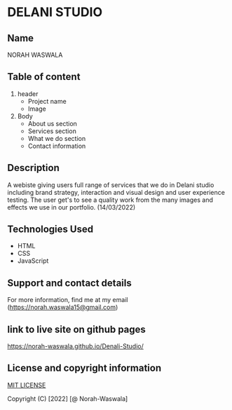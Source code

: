 # DELANI STUDIO

## Name
NORAH WASWALA

## Table of content
  1. header 
      * Project name
      * Image
  2. Body
      * About us section
      * Services section
      * What we do section
      * Contact information
## Description
A webiste giving users full range of services that we do in Delani studio including brand strategy, interaction and visual design and user experience testing. The user get's to see a quality work from the many images and effects we use in our portfolio. (14/03/2022)
## Technologies Used
  * HTML
  * CSS
  * JavaScript
## Support and contact details
For more information, find me at my email (https://norah.waswala15@gmail.com)

## link to live site on github pages
https://norah-waswala.github.io/Denali-Studio/

## License and copyright information
[MIT LICENSE](LICENSE)

Copyright (C) [2022] [@ Norah-Waswala]


